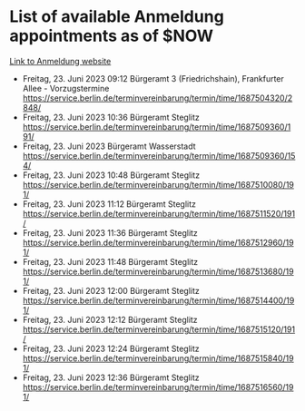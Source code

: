 # List of available Anmeldung appointments as of $NOW
[Link to Anmeldung website](https://service.berlin.de/terminvereinbarung/termin/tag.php?termin=1&anliegen[]=120686&dienstleisterlist=122210,122217,327316,122219,327312,122227,327314,122231,327346,122243,327348,122254,122252,329742,122260,329745,122262,329748,122271,327278,122273,327274,122277,327276,330436,122280,327294,122282,327290,122284,327292,122291,327270,122285,327266,122286,327264,122296,327268,150230,329760,122297,327286,122294,327284,122312,329763,122314,329775,122304,327330,122311,327334,122309,327332,317869,122281,327352,122279,329772,122283,122276,327324,122274,327326,122267,329766,122246,327318,122251,327320,122257,327322,122208,327298,122226,327300&herkunft=http%3A%2F%2Fservice.berlin.de%2Fdienstleistung%2F120686%2F)
- Freitag, 23. Juni 2023 09:12 Bürgeramt 3 (Friedrichshain), Frankfurter Allee - Vorzugstermine https://service.berlin.de/terminvereinbarung/termin/time/1687504320/2848/
- Freitag, 23. Juni 2023 10:36 Bürgeramt Steglitz https://service.berlin.de/terminvereinbarung/termin/time/1687509360/191/
- Freitag, 23. Juni 2023  Bürgeramt Wasserstadt https://service.berlin.de/terminvereinbarung/termin/time/1687509360/154/
- Freitag, 23. Juni 2023 10:48 Bürgeramt Steglitz https://service.berlin.de/terminvereinbarung/termin/time/1687510080/191/
- Freitag, 23. Juni 2023 11:12 Bürgeramt Steglitz https://service.berlin.de/terminvereinbarung/termin/time/1687511520/191/
- Freitag, 23. Juni 2023 11:36 Bürgeramt Steglitz https://service.berlin.de/terminvereinbarung/termin/time/1687512960/191/
- Freitag, 23. Juni 2023 11:48 Bürgeramt Steglitz https://service.berlin.de/terminvereinbarung/termin/time/1687513680/191/
- Freitag, 23. Juni 2023 12:00 Bürgeramt Steglitz https://service.berlin.de/terminvereinbarung/termin/time/1687514400/191/
- Freitag, 23. Juni 2023 12:12 Bürgeramt Steglitz https://service.berlin.de/terminvereinbarung/termin/time/1687515120/191/
- Freitag, 23. Juni 2023 12:24 Bürgeramt Steglitz https://service.berlin.de/terminvereinbarung/termin/time/1687515840/191/
- Freitag, 23. Juni 2023 12:36 Bürgeramt Steglitz https://service.berlin.de/terminvereinbarung/termin/time/1687516560/191/
